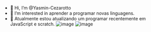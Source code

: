 - 👋 Hi, I’m @Yasmin-Cezarotto
- 👀 I’m interested in aprender a programar novas linguagens.  
- 🌱 Atualmente estou atualizando um programar recentemente em JavaScript e scratch.
![image]({https://img.shields.io/badge/JavaScript-323330?style=for-the-badge&logo=javascript&logoColor=F7DF1E})
![image]({https://img.shields.io/badge/Scratch-4D97FF?style=for-the-badge&logo=Scratch&logoColor=white})
